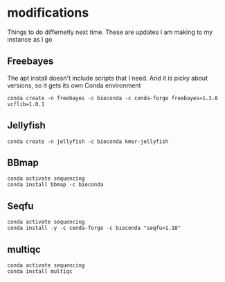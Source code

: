 # modifications

Things to do differnetly next time.  These are updates I am making to my instance as I go

## Freebayes

The apt install doesn't include scripts that  I need.  And it is picky about versions, so it gets its own Conda environment

```
conda create -n freebayes -c bioconda -c conda-forge freebayes=1.3.6 vcflib=1.0.1
```

## Jellyfish

```
conda create -n jellyfish -c bioconda kmer-jellyfish
```

## BBmap

```
conda activate sequencing
conda install bbmap -c bioconda
```
## Seqfu

```
conda activate sequencing
conda install -y -c conda-forge -c bioconda "seqfu>1.10"
```

## multiqc

```
conda activate sequencing
conda install multiqc
```
